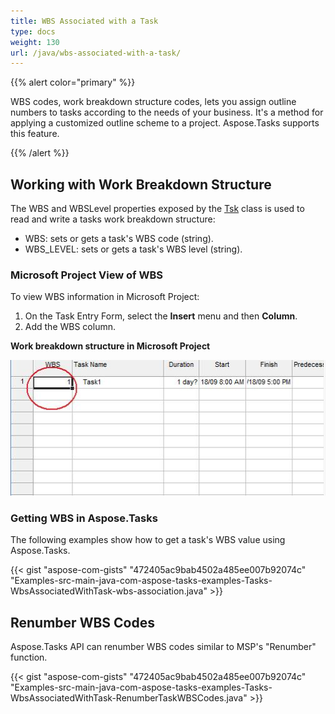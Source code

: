 ```yaml
---
title: WBS Associated with a Task
type: docs
weight: 130
url: /java/wbs-associated-with-a-task/
---
```


{{% alert color="primary" %}} 

WBS codes, work breakdown structure codes, lets you assign outline numbers to tasks according to the needs of your business. It's a method for applying a customized outline scheme to a project. Aspose.Tasks supports this feature.

{{% /alert %}} 
## **Working with Work Breakdown Structure**
The WBS and WBSLevel properties exposed by the [Tsk](https://apireference.aspose.com/tasks/java/com.aspose.tasks/Tsk/) class is used to read and write a tasks work breakdown structure:

- WBS: sets or gets a task's WBS code (string).
- WBS_LEVEL: sets or gets a task's WBS level (string).
### **Microsoft Project View of WBS**
To view WBS information in Microsoft Project:

1. On the Task Entry Form, select the **Insert** menu and then **Column**.
2. Add the WBS column.

**Work breakdown structure in Microsoft Project** 

![WBS associated with tasks](wbs-associated-with-a-task_1.png)
### **Getting WBS in Aspose.Tasks**
The following examples show how to get a task's WBS value using Aspose.Tasks.

{{< gist "aspose-com-gists" "472405ac9bab4502a485ee007b92074c" "Examples-src-main-java-com-aspose-tasks-examples-Tasks-WbsAssociatedWithTask-wbs-association.java" >}}
## **Renumber WBS Codes**
Aspose.Tasks API can renumber WBS codes similar to MSP's "Renumber" function.

{{< gist "aspose-com-gists" "472405ac9bab4502a485ee007b92074c" "Examples-src-main-java-com-aspose-tasks-examples-Tasks-WbsAssociatedWithTask-RenumberTaskWBSCodes.java" >}}
